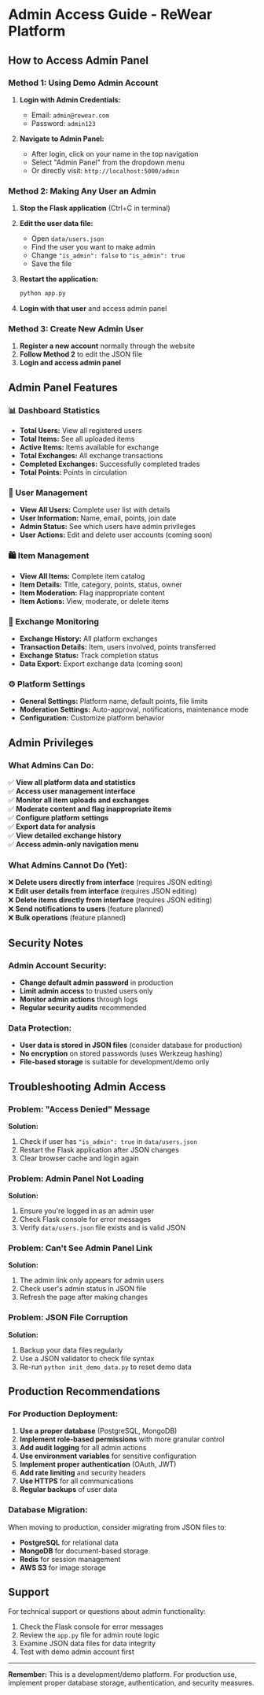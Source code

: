 # Admin Access Guide - ReWear Platform

## How to Access Admin Panel

### Method 1: Using Demo Admin Account
1. **Login with Admin Credentials:**
   - Email: `admin@rewear.com`
   - Password: `admin123`

2. **Navigate to Admin Panel:**
   - After login, click on your name in the top navigation
   - Select "Admin Panel" from the dropdown menu
   - Or directly visit: `http://localhost:5000/admin`

### Method 2: Making Any User an Admin
1. **Stop the Flask application** (Ctrl+C in terminal)

2. **Edit the user data file:**
   - Open `data/users.json`
   - Find the user you want to make admin
   - Change `"is_admin": false` to `"is_admin": true`
   - Save the file

3. **Restart the application:**
   ```bash
   python app.py
   ```

4. **Login with that user** and access admin panel

### Method 3: Create New Admin User
1. **Register a new account** normally through the website
2. **Follow Method 2** to edit the JSON file
3. **Login and access admin panel**

## Admin Panel Features

### 📊 Dashboard Statistics
- **Total Users:** View all registered users
- **Total Items:** See all uploaded items
- **Active Items:** Items available for exchange
- **Total Exchanges:** All exchange transactions
- **Completed Exchanges:** Successfully completed trades
- **Total Points:** Points in circulation

### 👥 User Management
- **View All Users:** Complete user list with details
- **User Information:** Name, email, points, join date
- **Admin Status:** See which users have admin privileges
- **User Actions:** Edit and delete user accounts (coming soon)

### 🛍️ Item Management
- **View All Items:** Complete item catalog
- **Item Details:** Title, category, points, status, owner
- **Item Moderation:** Flag inappropriate content
- **Item Actions:** View, moderate, or delete items

### 🔄 Exchange Monitoring
- **Exchange History:** All platform exchanges
- **Transaction Details:** Item, users involved, points transferred
- **Exchange Status:** Track completion status
- **Data Export:** Export exchange data (coming soon)

### ⚙️ Platform Settings
- **General Settings:** Platform name, default points, file limits
- **Moderation Settings:** Auto-approval, notifications, maintenance mode
- **Configuration:** Customize platform behavior

## Admin Privileges

### What Admins Can Do:
✅ **View all platform data and statistics**  
✅ **Access user management interface**  
✅ **Monitor all item uploads and exchanges**  
✅ **Moderate content and flag inappropriate items**  
✅ **Configure platform settings**  
✅ **Export data for analysis**  
✅ **View detailed exchange history**  
✅ **Access admin-only navigation menu**  

### What Admins Cannot Do (Yet):
❌ **Delete users directly from interface** (requires JSON editing)  
❌ **Edit user details from interface** (requires JSON editing)  
❌ **Delete items directly from interface** (requires JSON editing)  
❌ **Send notifications to users** (feature planned)  
❌ **Bulk operations** (feature planned)  

## Security Notes

### Admin Account Security:
- **Change default admin password** in production
- **Limit admin access** to trusted users only
- **Monitor admin actions** through logs
- **Regular security audits** recommended

### Data Protection:
- **User data is stored in JSON files** (consider database for production)
- **No encryption** on stored passwords (uses Werkzeug hashing)
- **File-based storage** is suitable for development/demo only

## Troubleshooting Admin Access

### Problem: "Access Denied" Message
**Solution:**
1. Check if user has `"is_admin": true` in `data/users.json`
2. Restart the Flask application after JSON changes
3. Clear browser cache and login again

### Problem: Admin Panel Not Loading
**Solution:**
1. Ensure you're logged in as an admin user
2. Check Flask console for error messages
3. Verify `data/users.json` file exists and is valid JSON

### Problem: Can't See Admin Panel Link
**Solution:**
1. The admin link only appears for admin users
2. Check user's admin status in JSON file
3. Refresh the page after making changes

### Problem: JSON File Corruption
**Solution:**
1. Backup your data files regularly
2. Use a JSON validator to check file syntax
3. Re-run `python init_demo_data.py` to reset demo data

## Production Recommendations

### For Production Deployment:
1. **Use a proper database** (PostgreSQL, MongoDB)
2. **Implement role-based permissions** with more granular control
3. **Add audit logging** for all admin actions
4. **Use environment variables** for sensitive configuration
5. **Implement proper authentication** (OAuth, JWT)
6. **Add rate limiting** and security headers
7. **Use HTTPS** for all communications
8. **Regular backups** of user data

### Database Migration:
When moving to production, consider migrating from JSON files to:
- **PostgreSQL** for relational data
- **MongoDB** for document-based storage
- **Redis** for session management
- **AWS S3** for image storage

## Support

For technical support or questions about admin functionality:
1. Check the Flask console for error messages
2. Review the `app.py` file for admin route logic
3. Examine JSON data files for data integrity
4. Test with demo admin account first

---

**Remember:** This is a development/demo platform. For production use, implement proper database storage, authentication, and security measures.
